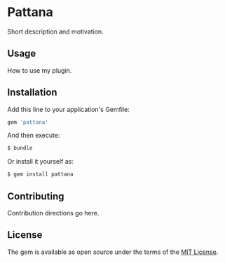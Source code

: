 # Pattana
Short description and motivation.

## Usage
How to use my plugin.

## Installation
Add this line to your application's Gemfile:

```ruby
gem 'pattana'
```

And then execute:
```bash
$ bundle
```

Or install it yourself as:
```bash
$ gem install pattana
```

## Contributing
Contribution directions go here.

## License
The gem is available as open source under the terms of the [MIT License](http://opensource.org/licenses/MIT).
